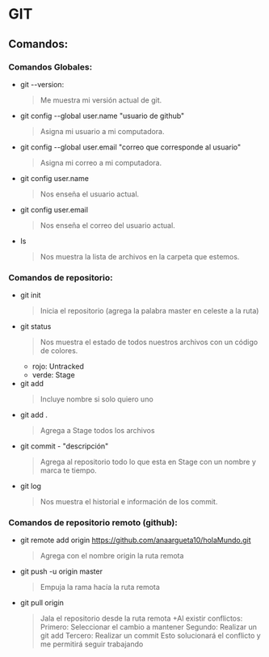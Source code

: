 # GIT

## Comandos:

### Comandos Globales:

+ git --version:
    >Me muestra mi versión actual de git.
+ git config --global user.name "usuario de github"
    >Asigna mi usuario a mi computadora.
+ git config --global user.email "correo que corresponde al usuario"
    >Asigna mi correo a mi computadora.
+ git config user.name
    >Nos enseña el usuario actual.
+ git config user.email
    >Nos enseña el correo del usuario actual.
+ Is
    >Nos muestra la lista de archivos en la carpeta que estemos.

### Comandos de repositorio:

+ git init
    >Inicia el repositorio (agrega la palabra master en celeste a la ruta) 
+ git status
    >Nos muestra el estado de todos nuestros archivos con un código de colores.
    + rojo: Untracked 
    + verde: Stage
+ git add 
    >Incluye nombre si solo quiero uno
+ git add . 
    >Agrega a Stage todos los archivos
+ git commit - "descripción"
    >Agrega al repositorio todo lo que esta en Stage con un nombre y marca te tiempo.
+ git log
    >Nos muestra el historial e información de los commit.

### Comandos de repositorio remoto (github):
+ git remote add origin https://github.com/anaargueta10/holaMundo.git
    >Agrega con el nombre origin la ruta remota
+ git push -u origin master
    >Empuja la rama hacía la ruta remota
+ git pull origin 
    >Jala el repositorio desde la ruta remota
    +Al existir conflictos:
    >Primero: Seleccionar el cambio a mantener
    >Segundo: Realizar un git add
    >Tercero: Realizar un commit
    >Esto solucionará el conflicto y me permitirá seguir trabajando